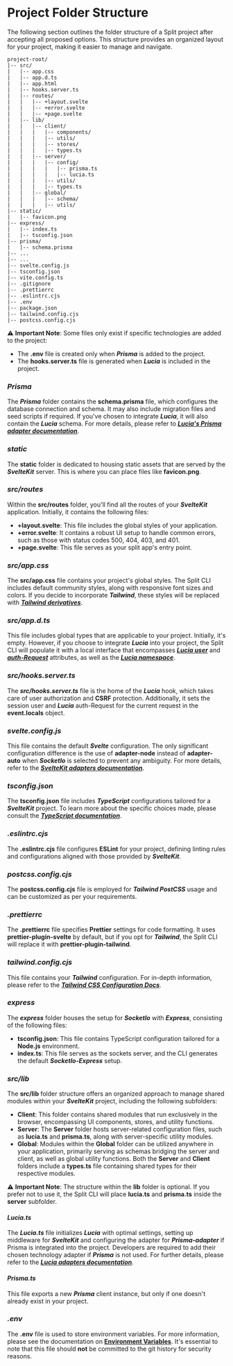 # Project Folder Structure

The following section outlines the folder structure of a Split project after accepting all proposed options. This structure provides an organized layout for your project, making it easier to manage and navigate.

```plaintext
project-root/
|-- src/
|   |-- app.css
|   |-- app.d.ts
|   |-- app.html
|   |-- hooks.server.ts
|   |-- routes/
|   |   |-- +layout.svelte
|   |   |-- +error.svelte
|   |   |-- +page.svelte
|   |-- lib/
|   |   |-- client/
|   |   |   |-- components/
|   |   |   |-- utils/
|   |   |   |-- stores/
|   |   |   |-- types.ts
|   |   |-- server/
|   |   |   |-- config/
|   |   |   |   |-- prisma.ts
|   |   |   |   |-- lucia.ts
|   |   |   |-- utils/
|   |   |   |-- types.ts
|   |   |-- global/
|   |   |   |-- schema/
|   |   |   |-- utils/
|-- static/
|   |-- favicon.png
|-- express/
|   |-- index.ts
|   |-- tsconfig.json
|-- prisma/
|   |-- schema.prisma
|-- ...
|-- ...
|-- svelte.config.js
|-- tsconfig.json
|-- vite.config.ts
|-- .gitignore
|-- .prettierrc
|-- .eslintrc.cjs
|-- .env
|-- package.json
|-- tailwind.config.cjs
|-- postcss.config.cjs

```

⚠️ **Important Note**: Some files only exist if specific technologies are added to the project:

- The **.env** file is created only when **_Prisma_** is added to the project.
- The **hooks.server.ts** file is generated when **_Lucia_** is included in the project.

### **_Prisma_**

The **_Prisma_** folder contains the **schema.prisma** file, which configures the database connection and schema. It may also include migration files and seed scripts if required. If you've chosen to integrate **_Lucia_**, it will also contain the **_Lucia_** schema. For more details, please refer to [**_Lucia's Prisma adapter documentation_**](https://lucia-auth.com/database-adapters/prisma).

### **_static_**

The **static** folder is dedicated to housing static assets that are served by the **_SvelteKit_** server. This is where you can place files like **favicon.png**.

### **_src/routes_**

Within the **src/routes** folder, you'll find all the routes of your **_SvelteKit_** application. Initially, it contains the following files:

- **+layout.svelte**: This file includes the global styles of your application.
- **+error.svelte**: It contains a robust UI setup to handle common errors, such as those with status codes 500, 404, 403, and 401.
- **+page.svelte**: This file serves as your split app's entry point.

### **_src/app.css_**

The **src/app.css** file contains your project's global styles. The Split CLI includes default community styles, along with responsive font sizes and colors. If you decide to incorporate **_Tailwind_**, these styles will be replaced with [**_Tailwind derivatives_**](https://tailwindcss.com/docs/functions-and-directives).

### **_src/app.d.ts_**

This file includes global types that are applicable to your project. Initially, it's empty. However, if you choose to integrate **_Lucia_** into your project, the Split CLI will populate it with a local interface that encompasses [**_Lucia user_**](https://lucia-auth.com/basics/users) and [**_auth-Request_**](https://lucia-auth.com/basics/handle-requests) attributes, as well as the [**_Lucia namespace_**](https://lucia-auth.com/getting-started/sveltekit).

### **_src/hooks.server.ts_**

The **_src/hooks.server.ts_** file is the home of the **_Lucia_** hook, which takes care of user authorization and **CSRF** protection. Additionally, it sets the session user and **_Lucia_** auth-Request for the current request in the **event.locals** object.

### **_svelte.config.js_**

This file contains the default **_Svelte_** configuration. The only significant configuration difference is the use of **adapter-node** instead of **adapter-auto** when **_SocketIo_** is selected to prevent any ambiguity. For more details, refer to the [**_SvelteKit adapters documentation_**](https://kit.svelte.dev/docs/adapters).

### **_tsconfig.json_**

The **tsconfig.json** file includes **_TypeScript_** configurations tailored for a **_SvelteKit_** project. To learn more about the specific choices made, please consult the [**_TypeScript documentation_**](https://www.typescriptlang.org/docs/handbook/tsconfig-json.html).

### **_.eslintrc.cjs_**

The **.eslintrc.cjs** file configures **ESLint** for your project, defining linting rules and configurations aligned with those provided by **_SvelteKit_**.

### **_postcss.config.cjs_**

The **postcss.config.cjs** file is employed for **_Tailwind PostCSS_** usage and can be customized as per your requirements.

### **_.prettierrc_**

The **.prettierrc** file specifies **Prettier** settings for code formatting. It uses **prettier-plugin-svelte** by default, but if you opt for **_Tailwind_**, the Split CLI will replace it with **prettier-plugin-tailwind**.

### **_tailwind.config.cjs_**

This file contains your **_Tailwind_** configuration. For in-depth information, please refer to the [**_Tailwind CSS Configuration Docs_**](https://tailwindcss.com/docs/configuration).

### **_express_**

The **_express_** folder houses the setup for **_SocketIo_** with **_Express_**, consisting of the following files:

- **tsconfig.json**: This file contains TypeScript configuration tailored for a **Node.js** environment.
- **index.ts**: This file serves as the sockets server, and the CLI generates the default **_SocketIo-Express_** setup.

### **_src/lib_**

The **src/lib** folder structure offers an organized approach to manage shared modules within your **_SvelteKit_** project, including the following subfolders:

- **Client**: This folder contains shared modules that run exclusively in the browser, encompassing UI components, stores, and utility functions.
- **Server**: The **Server** folder hosts server-related configuration files, such as **lucia.ts** and **prisma.ts**, along with server-specific utility modules.
- **Global**: Modules within the **Global** folder can be utilized anywhere in your application, primarily serving as schemas bridging the server and client, as well as global utility functions. Both the **Server** and **Client** folders include a **types.ts** file containing shared types for their respective modules.

⚠️ **Important Note**: The structure within the **lib** folder is optional. If you prefer not to use it, the Split CLI will place **lucia.ts** and **prisma.ts** inside the **server** subfolder.

#### **_Lucia.ts_**

The **_Lucia.ts_** file initializes **_Lucia_** with optimal settings, setting up middleware for **_SvelteKit_** and configuring the adapter for **_Prisma-adapter_** if Prisma is integrated into the project. Developers are required to add their chosen technology adapter if **_Prisma_** is not used. For further details, please refer to the [**_Lucia adapters documentation_**](https://lucia-auth.com/basics/database).

#### **_Prisma.ts_**

This file exports a new **_Prisma_** client instance, but only if one doesn't already exist in your project.

### **_.env_**

The **.env** file is used to store environment variables. For more information, please see the documentation on [**Environment Variables**](https://joyofcode.xyz/sveltekit-environment-variables). It's essential to note that this file should **not** be committed to the git history for security reasons.
